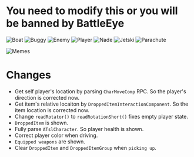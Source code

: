 # You need to modify this or you will be banned by BattleEye

![Boat](https://github.com/NoParamedic/Memes/blob/master/src/main/resources/images/boat.png?raw=true)
![Buggy](https://github.com/NoParamedic/Memes/blob/master/src/main/resources/images/buggy.png?raw=true)
![Enemy](https://github.com/NoParamedic/Memes/blob/master/src/main/resources/images/arrow.png?raw=true)
![Player](https://github.com/NoParamedic/Memes/blob/master/src/main/resources/images/player.png?raw=true)
![Nade](https://github.com/NoParamedic/Memes/blob/master/src/main/resources/images/grenade.png?raw=true)
![Jetski](https://github.com/NoParamedic/Memes/blob/master/src/main/resources/images/jetski.png?raw=true)
![Parachute](https://github.com/NoParamedic/Memes/blob/master/src/main/resources/images/parachute.png?raw=true)

![Memes](https://github.com/NoParamedic/Memes/blob/master/src/main/resources/images/item-sprites.png?raw=true)


# Changes
* Get self player's location by parsing `CharMoveComp` RPC. So the player's direction is corrected now. 
* Get item's relative locaiton by `DroppedItemInteractionComponent`. So the item location is corrected now.
* Change `readRotator()` to `readRotationShort()` fixes empty player state.
* `DroppedItem` is shown.
* Fully parse `ATslCharacter`. So player health is shown.
* Correct player color when driving.
* `Equipped weapons` are shown.
* Clear `DroppedItem` and `DroppedItemGroup` when `picking up`.

